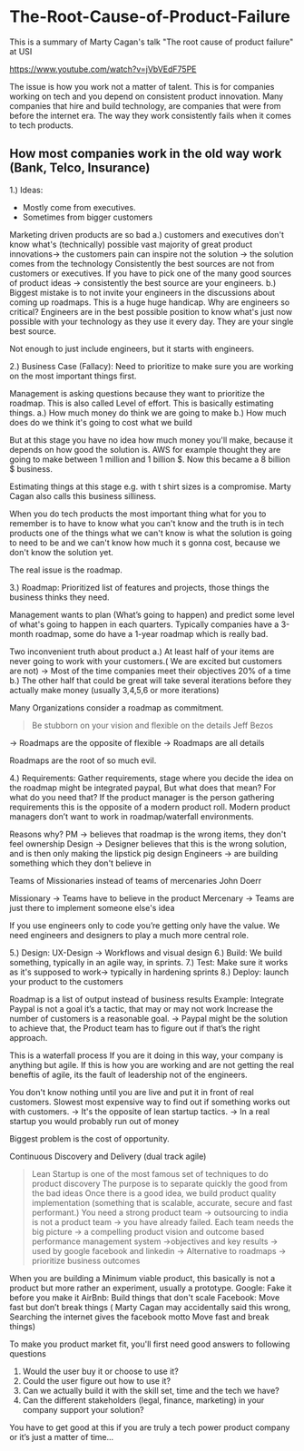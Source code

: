 # The-Root-Cause-of-Product-Failure

This is a summary of Marty Cagan's talk "The root cause of product failure" at USI

https://www.youtube.com/watch?v=jVbVEdF75PE


The issue is how you work not a matter of talent. This is for companies working on tech and you depend on consistent product innovation.
Many companies that hire and build technology, are companies that were from before the internet era. The way they work consistently fails when it comes to tech products.

## How most companies work in the old way work (Bank, Telco, Insurance)
1.) Ideas: 
- Mostly come from executives. 
- Sometimes from bigger customers

Marketing driven products are so bad
a.) customers and executives don't know what's (technically) possible
vast majority of great product innovations-> the customers pain can inspire not the solution -> the solution comes from the technology
Consistently the best sources are not from customers or executives. If you have to pick one of the many good sources of product ideas -> consistently  the best source are your engineers.
b.) Biggest mistake is to not invite your engineers in the discussions about coming up roadmaps. This is a huge huge handicap.
Why are engineers so critical?
Engineers are in the best possible position to know what's just now possible with your technology as they use it every day. They are your single best source.


Not enough to just include engineers, but it starts with engineers.

2.) Business Case (Fallacy): 
Need to prioritize to make sure you are working on the most important things first.

Management is asking questions because they want to prioritize the roadmap.
This is also called Level of effort. This is basically estimating things.
a.) How much money do think we are going to make
b.) How much does do we think it's going to cost what we build

But at this stage you have no idea how much money you'll make, because it depends on how good the solution is. 
AWS for example thought they are going to make between 1 million and 1 billion $.
Now this became a 8 billion $ business.

Estimating things at this stage e.g. with t shirt sizes is a compromise. Marty Cagan also calls this business silliness. 


When you do tech products the most important thing what for you to remember is to have to know what you can't know and the truth is in tech products one of the things what we can't know is what the solution is going to need to be and we can't know how much it s gonna cost, because we don't know the solution yet.

The real issue is the roadmap.

3.) Roadmap: 
Prioritized list of features and projects, those things the business thinks they need. 

Management wants to plan (What’s going to happen) and predict some level of what's going to happen in each quarters. Typically companies have a 3-month roadmap, some do have a 1-year roadmap which is really bad.

Two inconvenient truth about product
a.) At least half of your items are never going to work with your customers.( We are excited but customers are not) -> Most of the time companies meet their objectives 20% of a time
b.) The other half that could be great will take several iterations before they actually make money (usually 3,4,5,6 or more iterations)

Many Organizations consider a roadmap as commitment.


> Be stubborn on your vision and flexible on the details
Jeff Bezos

-> Roadmaps are the opposite of flexible
-> Roadmaps are all details

Roadmaps are the root of so much evil.


4.) Requirements: Gather requirements, stage where you decide the idea on the roadmap might be integrated paypal, But what does that mean? For what do you need that?
If the product manager is the person gathering requirements this is the opposite of a modern product roll. Modern product managers don’t want to work in roadmap/waterfall environments.

Reasons why?
PM -> believes that roadmap is the wrong items, they don't feel ownership
Design -> Designer believes that this is the wrong solution, and is then only making the lipstick pig design
Engineers -> are building something which they don't believe in

Teams of Missionaries instead of teams of mercenaries John Doerr

Missionary -> Teams have to believe in the product
Mercenary ->  Teams are just there to implement someone else's idea


If you use engineers only to code you’re getting only have the value.
We need engineers and designers to play a much more central role.



5.) Design: UX-Design -> Workflows and visual design
6.) Build: We build something, typically in an agile way, in sprints.
7.) Test: Make sure it works as it's supposed to work-> typically in hardening sprints
8.) Deploy: launch your product to the customers


Roadmap is a list of output instead of business results
Example:
Integrate Paypal is not a goal it’s a tactic, that may or may not work
Increase the number of customers is a reasonable goal. -> Paypal might be the solution to achieve that, the Product team has to figure out if that’s the right approach.

This is a waterfall process If you are it doing in this way, your company is anything but agile.
If this is how you are working and are not getting the real beneftis of agile, its the fault of leadership not of the engineers.

You don't know nothing until you are live and put it in front of real customers.
Slowest most expensive way to find out if something works out with customers.
-> It's the opposite of lean startup tactics.
-> In a real startup you would probably run out of money

Biggest problem is the cost of opportunity.

Continuous Discovery and Delivery (dual track agile)
> Lean Startup is one of the most famous set of techniques to do product discovery
> The purpose is to separate quickly the good from the bad ideas
> Once there is a good idea, we build product quality implementation (something that is scalable, accurate, secure and fast performant.)
> You need a strong product team -> outsourcing to india is not a product team -> you have already failed.
> Each team needs the big picture -> a compelling product vision and outcome based performance management system ->objectives and key results -> used by google facebook and linkedin
-> Alternative to roadmaps -> prioritize business outcomes

When you are building a Minimum viable product, this basically is not a product but more rather an experiment, usually a prototype.
Google: Fake it before you make it
AirBnb: Build things that don't scale
Facebook: Move fast but don’t break things ( Marty Cagan may accidentally said this wrong, Searching the internet gives the facebook motto Move fast and break things)

To make you product market fit, you'll first need good answers to following questions
1. Would the user buy it or choose to use it?
2. Could the user figure out how to use it?
3. Can we actually build it with the skill set, time and the tech we have?
4. Can the different stakeholders (legal, finance, marketing) in your company support your solution?

You have to get good at this if you are truly a tech power product company or it’s just a matter of time...

